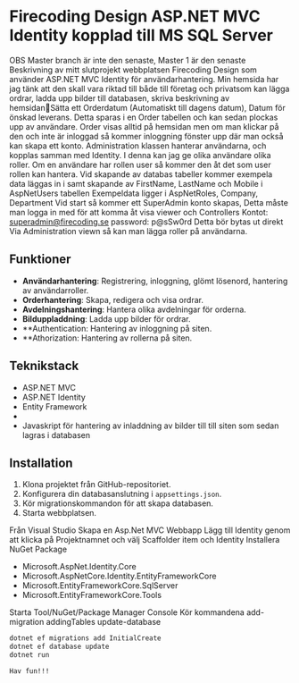 # Firecoding Design ASP.NET MVC Identity kopplad till MS SQL Server

OBS Master branch är inte den senaste, Master 1 är den senaste
Beskrivning av mitt slutprojekt webbplatsen Firecoding Design som använder ASP.NET MVC Identity för användarhantering.
Min hemsida har jag tänk att den skall vara riktad till både till företag och privatsom kan lägga ordrar,
ladda upp bilder till databasen, skriva beskrivning av hemsidanSätta ett Orderdatum (Automatiskt till dagens datum), Datum för önskad leverans.
Detta sparas i en Order tabellen och kan sedan plockas upp av användare. Order visas alltid på hemsidan men om man klickar på den och inte är inloggad
så kommer inloggning fönster upp där man också kan skapa ett konto.
Administration klassen hanterar användarna, och kopplas samman med Identity. I denna kan jag ge olika användare olika roller.
Om en användare har rollen user så kommer den åt det som user rollen kan hantera.
Vid skapande av databas tabeller kommer exempela data läggas in i samt skapande av FirstName, LastName och Mobile i AspNetUsers tabellen
Exempeldata ligger i AspNetRoles, Company, Department
Vid start så kommer ett SuperAdmin konto skapas, Detta måste man logga in med för att komma åt visa viewer och Controllers
Kontot: superadmin@firecoding.se
password: p@sSw0rd
Detta bör bytas ut direkt
Via Administration viewn så kan man lägga roller på användarna. 

## Funktioner

- **Användarhantering**: Registrering, inloggning, glömt lösenord, hantering av användarroller.
- **Orderhantering**: Skapa, redigera och visa ordrar.
- **Avdelningshantering**: Hantera olika avdelningar för orderna.
- **Bilduppladdning**: Ladda upp bilder för ordrar.
- **Authentication: Hantering av inloggning på siten.
- **Athorization: Hantering av rollerna på siten.
  
## Teknikstack

- ASP.NET MVC
- ASP.NET Identity
- Entity Framework
- 
- Javaskript för hantering av inladdning av bilder till till siten som sedan lagras i databasen

## Installation

1. Klona projektet från GitHub-repositoriet.
2. Konfigurera din databasanslutning i `appsettings.json`.
3. Kör migrationskommandon för att skapa databasen.
4. Starta webbplatsen.

Från Visual Studio
Skapa en Asp.Net MVC Webbapp
Lägg till Identity genom att klicka på Projektnamnet och välj Scaffolder item och Identity
Installera NuGet Package
- Microsoft.AspNet.Identity.Core
- Microsoft.AspNetCore.Identity.EntityFrameworkCore
- Microsoft.EntityFrameworkCore.SqlServer
- Microsoft.EntityFrameworkCore.Tools
  
Starta Tool/NuGet/Package Manager Console
Kör kommandena
add-migration addingTables
update-database

```bash
dotnet ef migrations add InitialCreate
dotnet ef database update
dotnet run

Hav fun!!!
